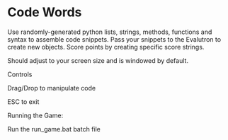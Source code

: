 Code Words
=========

Use randomly-generated python lists, strings, methods, functions and syntax to 
assemble code snippets. Pass your snippets to the Evalutron to create new objects.
Score points by creating specific score strings.

Should adjust to your screen size and is windowed by default. 

Controls

Drag/Drop to manipulate code

ESC to exit


Running the Game:

Run the run_game.bat batch file


